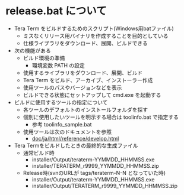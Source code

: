 ﻿# release.bat について

- Tera Term をビルドするためのスクリプト(Windows用batファイル)
  - ミスなくリリース用バイナリを作成することを目的としている
  - 仕様ライブラリをダウンロード、展開、ビルドできる
- 次の機能がある
  - ビルド環境の準備
    - 環境変数 PATH の設定
  - 使用するライブラリをダウンロード、展開、ビルド
  - Tera Term をビルド、アーカイブ、インストーラー作成
  - 使用ツールのパスやバージョンなどを表示
  - ビルドできる状態にセットアップして cmd.exe を起動する
- ビルドに使用するツールの指定について
  - 各ツールのデフォルトのインストールフォルダを探す
  - 個別に使用したいツールを明示する場合は toolinfo.bat で指定する
    - 参考 toolinfo_sample.bat
  - 使用ツールは次のドキュメントを参照
    - [doc/ja/html/reference/develop.html](../doc/ja/html/reference/develop.html)
- Tera Termをビルドしたときの最終的な生成ファイル
  - 通常ビルド時
    - installer/Output/teraterm-YYMMDD_HHMMSS.exe
    - installer/TERATERM_r9999_YYMMDD_HHMMSS.zip
  - Release時(svnのURLが tags/teraterm-N-N となっていた時)
    - installer/Output/teraterm-YYMMDD_HHMMSS.exe
    - installer/Output/TERATERM_r9999_YYMMDD_HHMMSS.zip
